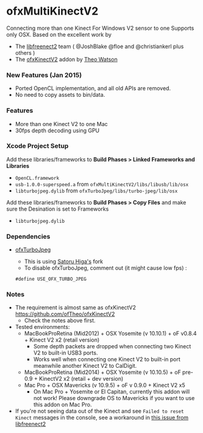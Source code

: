 ofxMultiKinectV2
================

Connecting more than one Kinect For Windows V2 sensor to one Supports only OSX. Based on the excellent work by

- The [libfreenect2](https://github.com/OpenKinect/libfreenect2) team ( @JoshBlake @floe and @christiankerl plus others )
- The [ofxKinectV2](https://github.com/ofTheo/ofxKinectV2) addon by [Theo Watson](https://github.com/ofTheo)


### New Features (Jan 2015)

- Ported OpenCL implementation, and all old APIs are removed.
- No need to copy assets to bin/data.

### Features

- More than one Kinect V2 to one Mac
- 30fps depth decoding using GPU

### Xcode Project Setup

Add these libraries/frameworks to **Build Phases > Linked Frameworks and Libraries**

- `OpenCL.framework`
- `usb-1.0.0-superspeed.a` from `ofxMultiKinectV2/libs/libusb/lib/osx`
- `libturbojpeg.dylib` from `ofxTurboJpeg/libs/turbo-jpeg/lib/osx`

Add these libraries/frameworks to **Build Phases > Copy Files** and make sure the Desination is set to Frameworks

- `libturbojpeg.dylib`

### Dependencies

- [ofxTurboJpeg](https://github.com/satoruhiga/ofxTurboJpeg)
  - This is using [Satoru Higa's](https://github.com/satoruhiga) fork
  - To disable ofxTurboJpeg, comment out (it might cause low fps) :
  
  `#define USE_OFX_TURBO_JPEG`

### Notes

- The requirement is almost same as ofxKinectV2 https://github.com/ofTheo/ofxKinectV2
  - Check the notes above first.
- Tested environments: 
  - MacBookProRetina (Mid2012) + OSX Yosemite (v 10.10.1) + oF v0.8.4 + Kinect V2 x2 (retail version)  
	  - Some depth packets are dropped when connecting two Kinect V2 to built-in USB3 ports.
	  - Works well when connecting one Kinect V2 to built-in port meanwhile another Kinect V2 to CalDigit.
  - MacBookProRetina (Mid2014) + OSX Yosemite (v 10.10.5) + oF pre-0.9 + KinectV2 x2 (retail + dev version)
  - Mac Pro + OSX Mavericks (v 10.9.5) + oF v 0.9.0 + Kinect V2 x5
  	- On Mac Pro + Yosemite or El Capitan, currently this addon will not work! Please downgrade OS to Mavericks if you want to use this addon on Mac Pro.
- If you're not seeing data out of the Kinect and see `Failed to reset Kinect` messages in the console,
  see a workaround in [this issue from libfreenect2](https://github.com/OpenKinect/libfreenect2/issues/31#issuecomment-58154847)
